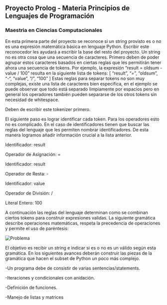 ## Proyecto Prolog - Materia Principios de Lenguajes de Programación
### Maestria en Ciencias Computacionales
En esta primera parte del proyecto se reconoce si un string provisto es o no es una expresión matemática básica en lenguaje Python. Escribir este reconocedor les ayudará a escribir la base del resto del proyecto.  Un string no es otra cosa que una secuencia de caracteres. Primero deben de poder agrupar estos caracteres basados en ciertas reglas que les permitirán tener ahora una secuencia de tokens. Por ejemplo, la expresión “result = oldsum - value / 100” resulta en la siguiente lista de tokens:         [ “result”, “=”, “oldsum”, “-“, “value”, “/”, “100” ]  Estas reglas para separar tokens no son muy complejas, existe una lista de caracteres bien especifica, en el ejemplo se puede observar que todo está separado limpiamente por espacios pero en general los operadores también pueden separarse de los otros tokens sin necesidad de whitespace.

Deben de escribir este tokenizer primero.

El siguiente paso es lograr identificar cada token. Para los operadores esto no es complicado. En el caso de identificadores tienen que buscar las reglas del lenguaje que les permiten nombrar identificadores. De esta manera logramos añadir información crucial a la lista anterior.

Identificador: result

Operador de Asignación: =

Identificador: result

Operador de Resta: -

Identificador: value

Operador de División: /

Literal Entero: 100

A continuación las reglas del lenguaje determinan como se combinan ciertos tokens para construir expresiones validas. La siguiente gramática describe operaciones matemáticas, respeta la precedencia de operaciones y permite el uso de paréntesis:

![Problema](https://user-images.githubusercontent.com/36687480/121258549-a8e0d300-c874-11eb-890c-aae9a802f5b2.png)

El objetivo es recibir un string e indicar si es o no es un <assignStmt> válido según esta gramática. En los siguientes avances deberán construir las piezas de la gramática que hacen el subset de Python un poco más complejo.

-Un programa debe de consistir de varias sentencias/statements.
  
-Iteraciones y condicionales con anidación.
  
-Definición de funciones.
  
-Manejo de listas y matrices
